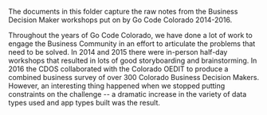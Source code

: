 The documents in this folder capture the raw notes from the Business Decision Maker workshops put on by Go Code Colorado 2014-2016.

Throughout the years of Go Code Colorado, we have done a lot of work to engage the Business Community in an effort to articulate the problems that need to be solved. In 2014 and 2015 there were in-person half-day workshops that resulted in lots of good storyboarding and brainstorming. In 2016 the CDOS collaborated with the Colorado OEDIT to produce a combined business survey of over 300 Colorado Business Decision Makers. However, an interesting thing happened when we stopped putting constraints on the challenge -- a dramatic increase in the variety of data types used and app types built was the result. 
